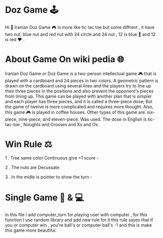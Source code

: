 # Doz Game 🕹️
Hi 👋
Iranian Doz Game 🎮 is more like tic tac toe but some diffrent , it have two nut, blue nut and red nut 
with 24 circle and 24 nut , 12 is blue 💙 and 12 is red ❤️ . 


# About Game On wiki pedia 🌐

Iranian Doz Game or Doz Game is a two-person intellectual game 🎮 that is played with a cardboard and 24 pieces in two colors. A geometric pattern is drawn on the cardboard using several lines and the players try to line up their three pieces in the positions and also prevent the opponent's pieces from lining up. This game can be played with another plan that is simpler and each player has three pieces, and it is called a three-piece dose; But the game of twelve is more complicated and requires more thought. Also, this game 🎮 is played in coffee houses.  Other types of this game are: six-piece, nine-piece, and eleven-piece. Was used. The dose in English is tic-tac-toe , Noughts and Crosses and Xs and Os.


# Win Rule ⚖️

1 . Tree same color Continuous give +1 score -

2 . The nuts are Decussate 

3 . In the midle is pointer to show the turn -

# Single Game 🧑 & 💻

in this file I add computer_turn for playing user with computer , for this function I use random library and add new rule for it this rule sayes that if you or
computer win , you're ball's or computer ball's -1 and this is make this game more beautiful.
